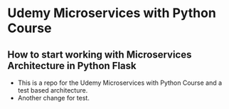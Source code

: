 # Udemy Microservices with Python Course
## How to start working with Microservices Architecture in Python Flask
- This is a repo for the Udemy Microservices with Python Course and a test based architecture.
- Another change for test.
